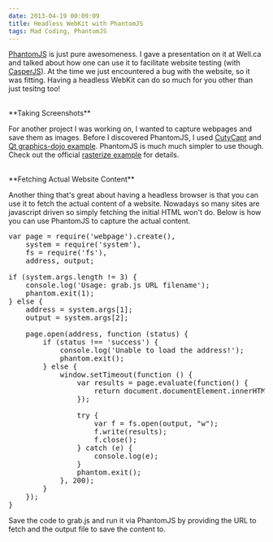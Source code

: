 ```yaml
---
date: 2013-04-19 00:09:09
title: Headless WebKit with PhantomJS
tags: Mad Coding, PhantomJS
---
```

[PhantomJS][1] is just pure awesomeness. I gave a presentation on it at Well.ca
and talked about how one can use it to facilitate website testing (with
[CasperJS][4]). At the time we just encountered a bug with the website, so it
was fitting. Having a headless WebKit can do so much for you other than just
tesitng too!

<br>
**Taking Screenshots**

For another project I was working on, I wanted to capture webpages and save them
as images. Before I discovered PhantomJS, I used [CutyCapt][2] and [Qt
graphics-dojo example][5]. PhantomJS is much much simpler to use though. Check
out the official [rasterize example][3] for details.

<br>
**Fetching Actual Website Content**

Another thing that's great about having a headless browser is that you can use
it to fetch the actual content of a website. Nowadays so many sites are
javascript driven so simply fetching the initial HTML won't do. Below is how you
can use PhantomJS to capture the actual content.

<pre class="brush:c">
var page = require('webpage').create(),
    system = require('system'),
    fs = require('fs'),
    address, output;

if (system.args.length != 3) {
    console.log('Usage: grab.js URL filename');
    phantom.exit(1);
} else {
    address = system.args[1];
    output = system.args[2];

    page.open(address, function (status) {
        if (status !== 'success') {
            console.log('Unable to load the address!');
            phantom.exit();
        } else {
            window.setTimeout(function () {
                var results = page.evaluate(function() {
                    return document.documentElement.innerHTML;
                });

                try {
                    var f = fs.open(output, "w");
                    f.write(results);
                    f.close();
                } catch (e) {
                    console.log(e);
                }
                phantom.exit();
            }, 200);
        }
    });
}
</pre>

Save the code to grab.js and run it via PhantomJS by providing the URL to fetch
and the output file to save the content to.

  [1]: http://phantomjs.org
  [2]: http://cutycapt.sourceforge.net
  [3]: https://github.com/ariya/phantomjs/blob/master/examples/rasterize.js
  [4]: http://casperjs.org
  [5]: http://qt.gitorious.org/qt-labs/graphics-dojo/trees/master
